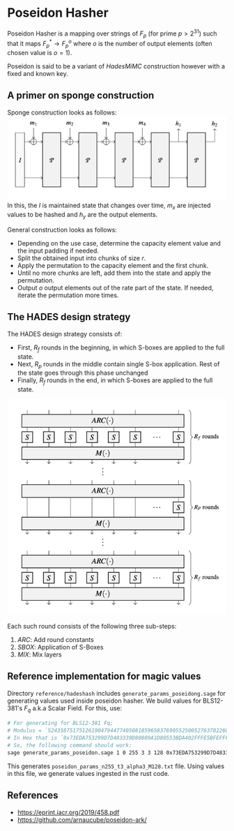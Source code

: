 # Poseidon Hasher
Poseidon Hasher is a mapping over strings of $F_p$ (for prime $p > 2^{31}$) such that it maps $F_p^* \to F_p^o$ where $o$ is the number of output elements (often chosen value is $o = 1$).

Poseidon is said to be a variant of *HadesMiMC* construction however with a fixed and known key.

## A primer on sponge construction
Sponge construction looks as follows:
![sponge_construction](sponge_construction.png)
In this, the $I$ is maintained state that changes over time, $m_x$ are injected values to be hashed and $h_y$ are the output elements.

General construction looks as follows:
- Depending on the use case, determine the capacity element value and the input padding if needed.
- Split the obtained input into chunks of size $r$.
- Apply the permutation to the capacity element and the first chunk.
- Until no more chunks are left, add them into the state and apply the permutation.
- Output $o$ output elements out of the rate part of the state.
If needed, iterate the permutation more times.

## The HADES design strategy
The HADES design strategy consists of:
- First, $R_f$ rounds in the beginning, in which S-boxes
are applied to the full state. 
- Next, $R_p$ rounds in the middle contain single S-box application. Rest of the state goes through this phase unchanged
- Finally, $R_f$ rounds in the end, in which S-boxes
are applied to the full state. 

![hades_construction](hades_construction.png)

Each such round consists of the following three sub-steps:
1. $ARC$: Add round constants
2. $SBOX$: Application of S-Boxes
3. $MIX$: Mix layers

## Reference implementation for magic values
Directory `reference/hadeshash` includes `generate_params_poseidong.sage` for generating values used inside poseidon hasher. We build values for BLS12-381's $F_q$ a.k.a Scalar Field. For this, use:

```bash
# For generating for BLS12-381 Fq;
# Modulus = `52435875175126190479447740508185965837690552500527637822603658699938581184513`
# In Hex that is `0x73EDA753299D7D483339D80809A1D80553BDA402FFFE5BFEFFFFFFFF00000001`
# So, the following command should work:
sage generate_params_poseidon.sage 1 0 255 3 3 128 0x73EDA753299D7D483339D80809A1D80553BDA402FFFE5BFEFFFFFFFF00000001
```
This generates `poseidon_params_n255_t3_alpha3_M128.txt` file. Using values in this file, we generate values ingested in the rust code.


## References
- https://eprint.iacr.org/2019/458.pdf
- https://github.com/arnaucube/poseidon-ark/
